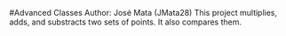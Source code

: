 #Advanced Classes
Author: José Mata (JMata28)
This project multiplies, adds, and substracts two sets of points. It also compares them.
